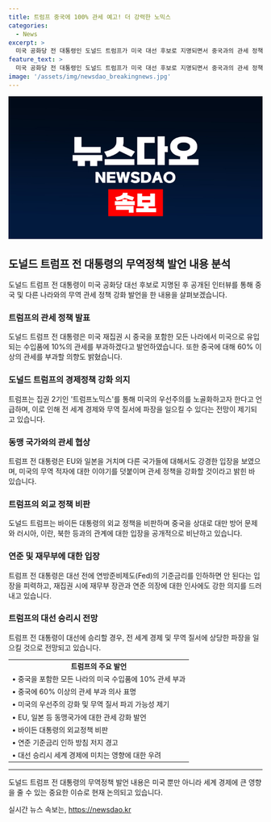 ```yaml
---
title: 트럼프 중국에 100% 관세 예고! 더 강력한 노믹스
categories:
  - News
excerpt: >
  미국 공화당 전 대통령인 도널드 트럼프가 미국 대선 후보로 지명되면서 중국과의 관세 정책을 더욱 강화하고, 전 세계 경제와 무역 질서에 파장을 예고했다. 트럼프는 중국뿐 아니라 모든 나라의 미국 수입품에도 10% 관세를 부과하겠다고 밝히며, 이는 그의 미국 우선주의를 더욱 강조하는 것으로 평가되었다. 미 대선에서 패배한 경우에 대한 대비책으로 동맹 EU와 일본에도 관세를 적용할 의사를 밝히기도 했다. 또한, 중국을 향한 비판과 연방준비제도(Fed)에 대한 경고도 행보의 일환이었다.
feature_text: >
  미국 공화당 전 대통령인 도널드 트럼프가 미국 대선 후보로 지명되면서 중국과의 관세 정책을 더욱 강화하고, 전 세계 경제와 무역 질서에 파장을 예고했다. 트럼프는 중국뿐 아니라 모든 나라의 미국 수입품에도 10% 관세를 부과하겠다고 밝히며, 이는 그의 미국 우선주의를 더욱 강조하는 것으로 평가되었다. 미 대선에서 패배한 경우에 대한 대비책으로 동맹 EU와 일본에도 관세를 적용할 의사를 밝히기도 했다. 또한, 중국을 향한 비판과 연방준비제도(Fed)에 대한 경고도 행보의 일환이었다.
image: '/assets/img/newsdao_breakingnews.jpg'
---
```


<p><img src="/assets/img/newsdao_breakingnews.jpg" alt="bookingtag 속보" /></p>

<h2 data-ke-size="size26">도널드 트럼프 전 대통령의 무역정책 발언 내용 분석</h2>

<p data-ke-size="size16">도널드 트럼프 전 대통령이 미국 공화당 대선 후보로 지명된 후 공개된 인터뷰를 통해 중국 및 다른 나라와의 무역 관세 정책 강화 발언을 한 내용을 살펴보겠습니다.</p>

<h3 data-ke-size="size24">트럼프의 관세 정책 발표</h3>

<p data-ke-size="size16">도널드 트럼프 전 대통령은 미국 재집권 시 중국을 포함한 모든 나라에서 미국으로 유입되는 수입품에 10%의 관세를 부과하겠다고 발언하였습니다. 또한 중국에 대해 60% 이상의 관세를 부과할 의향도 밝혔습니다.</p>

<h3 data-ke-size="size24">도널드 트럼프의 경제정책 강화 의지</h3>

<p data-ke-size="size16">트럼프는 집권 2기인 '트럼프노믹스'를 통해 미국의 우선주의를 노골화하고자 한다고 언급하며, 이로 인해 전 세계 경제와 무역 질서에 파장을 일으킬 수 있다는 전망이 제기되고 있습니다.</p>

<h3 data-ke-size="size24">동맹 국가와의 관세 협상</h3>

<p data-ke-size="size16">트럼프 전 대통령은 EU와 일본을 거치며 다른 국가들에 대해서도 강경한 입장을 보였으며, 미국의 무역 적자에 대한 이야기를 덧붙이며 관세 정책을 강화할 것이라고 밝힌 바 있습니다.</p>

<h3 data-ke-size="size24">트럼프의 외교 정책 비판</h3>

<p data-ke-size="size16">도널드 트럼프는 바이든 대통령의 외교 정책을 비판하며 중국을 상대로 대만 방어 문제와 러시아, 이란, 북한 등과의 관계에 대한 입장을 공개적으로 비난하고 있습니다.</p>

<h3 data-ke-size="size24">연준 및 재무부에 대한 입장</h3>

<p data-ke-size="size16">트럼프 전 대통령은 대선 전에 연방준비제도(Fed)의 기준금리를 인하하면 안 된다는 입장을 피력하고, 재집권 시에 재무부 장관과 연준 의장에 대한 인사에도 강한 의지를 드러내고 있습니다.</p>

<h3 data-ke-size="size24">트럼프의 대선 승리시 전망</h3>

<p data-ke-size="size16">트럼프 전 대통령이 대선에 승리할 경우, 전 세계 경제 및 무역 질서에 상당한 파장을 일으킬 것으로 전망되고 있습니다.</p>

<table>
  <tr>
    <td style="text-align: center; height: 17px;"><b>트럼프의 주요 발언</b></td>
  </tr>
  <tr>
    <td>• 중국을 포함한 모든 나라의 미국 수입품에 10% 관세 부과</td>
  </tr>
  <tr>
    <td>• 중국에 60% 이상의 관세 부과 의사 표명</td>
  </tr>
  <tr>
    <td>• 미국의 우선주의 강화 및 무역 질서 파괴 가능성 제기</td>
  </tr>
  <tr>
    <td>• EU, 일본 등 동맹국가에 대한 관세 강화 발언</td>
  </tr>
  <tr>
    <td>• 바이든 대통령의 외교정책 비판</td>
  </tr>
  <tr>
    <td>• 연준 기준금리 인하 방침 저지 경고</td>
  </tr>
  <tr>
    <td>• 대선 승리시 세계 경제에 미치는 영향에 대한 우려</td>
  </tr>
</table>

<hr data-ke-size="large">

<p data-ke-size="size16">도널드 트럼프 전 대통령의 무역정책 발언 내용은 미국 뿐만 아니라 세계 경제에 큰 영향을 줄 수 있는 중요한 이슈로 현재 논의되고 있습니다.</p>
실시간 뉴스 속보는, <a href="https://newsdao.kr" rel="dofollow">https://newsdao.kr</a>


